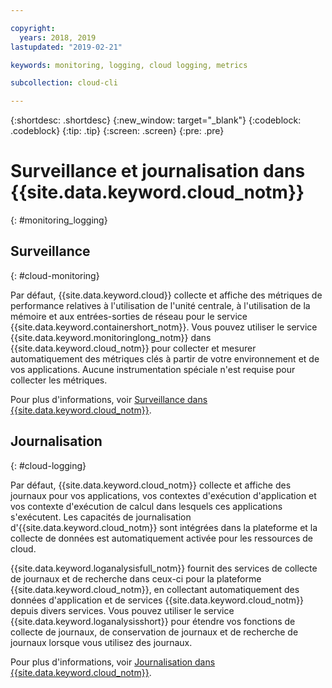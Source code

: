 ```yaml
---

copyright:
  years: 2018, 2019
lastupdated: "2019-02-21"

keywords: monitoring, logging, cloud logging, metrics

subcollection: cloud-cli

---
```


{:shortdesc: .shortdesc}
{:new_window: target="_blank"}
{:codeblock: .codeblock}
{:tip: .tip}
{:screen: .screen}
{:pre: .pre}

# Surveillance et journalisation dans {{site.data.keyword.cloud_notm}}
{: #monitoring_logging}

## Surveillance
{: #cloud-monitoring}

Par défaut, {{site.data.keyword.cloud}} collecte et affiche des métriques de performance relatives à l'utilisation de l'unité centrale, à l'utilisation de la mémoire et aux entrées-sorties de réseau pour le service {{site.data.keyword.containershort_notm}}. Vous pouvez utiliser le service {{site.data.keyword.monitoringlong_notm}} dans {{site.data.keyword.cloud_notm}} pour collecter et mesurer automatiquement des métriques clés à partir de votre environnement et de vos applications. Aucune instrumentation spéciale n'est requise pour collecter les métriques.

Pour plus d'informations, voir [Surveillance dans {{site.data.keyword.cloud_notm}}](/docs/services/cloud-monitoring?topic=cloud-monitoring-monitoring_ov#monitoring_ov).

## Journalisation
{: #cloud-logging}

Par défaut, {{site.data.keyword.cloud_notm}} collecte et affiche des journaux pour vos applications, vos contextes d'exécution d'application et vos contexte d'exécution de calcul dans lesquels ces applications s'exécutent. Les capacités de journalisation d'{{site.data.keyword.cloud_notm}} sont intégrées dans la plateforme et la collecte de données est automatiquement activée pour les ressources de cloud. 

{{site.data.keyword.loganalysisfull_notm}} fournit des services de collecte de journaux et de recherche dans ceux-ci pour la plateforme {{site.data.keyword.cloud_notm}}, en collectant automatiquement des données d'application et de services {{site.data.keyword.cloud_notm}} depuis divers services. Vous pouvez utiliser le service {{site.data.keyword.loganalysisshort}} pour étendre vos fonctions de collecte de journaux, de conservation de journaux et de recherche de journaux lorsque vous utilisez des journaux.

Pour plus d'informations, voir [Journalisation dans {{site.data.keyword.cloud_notm}}](/docs/services/CloudLogAnalysis?topic=cloudloganalysis-log_analysis_ov#log_analysis_ov).
